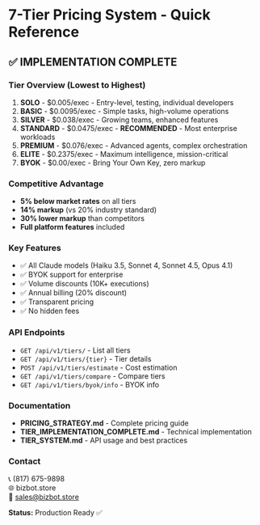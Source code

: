 # 7-Tier Pricing System - Quick Reference

## ✅ IMPLEMENTATION COMPLETE

### Tier Overview (Lowest to Highest)

1. **SOLO** - $0.005/exec - Entry-level, testing, individual developers
2. **BASIC** - $0.0095/exec - Simple tasks, high-volume operations  
3. **SILVER** - $0.038/exec - Growing teams, enhanced features
4. **STANDARD** - $0.0475/exec - **RECOMMENDED** - Most enterprise workloads
5. **PREMIUM** - $0.076/exec - Advanced agents, complex orchestration
6. **ELITE** - $0.2375/exec - Maximum intelligence, mission-critical
7. **BYOK** - $0.00/exec - Bring Your Own Key, zero markup

### Competitive Advantage

- **5% below market rates** on all tiers
- **14% markup** (vs 20% industry standard)
- **30% lower markup** than competitors
- **Full platform features** included

### Key Features

- ✅ All Claude models (Haiku 3.5, Sonnet 4, Sonnet 4.5, Opus 4.1)
- ✅ BYOK support for enterprise
- ✅ Volume discounts (10K+ executions)
- ✅ Annual billing (20% discount)
- ✅ Transparent pricing
- ✅ No hidden fees

### API Endpoints

- `GET /api/v1/tiers/` - List all tiers
- `GET /api/v1/tiers/{tier}` - Tier details
- `POST /api/v1/tiers/estimate` - Cost estimation
- `GET /api/v1/tiers/compare` - Compare tiers
- `GET /api/v1/tiers/byok/info` - BYOK info

### Documentation

- **PRICING_STRATEGY.md** - Complete pricing guide
- **TIER_IMPLEMENTATION_COMPLETE.md** - Technical implementation
- **TIER_SYSTEM.md** - API usage and best practices

### Contact

📞 (817) 675-9898  
🌐 bizbot.store  
📧 sales@bizbot.store

**Status:** Production Ready ✅
